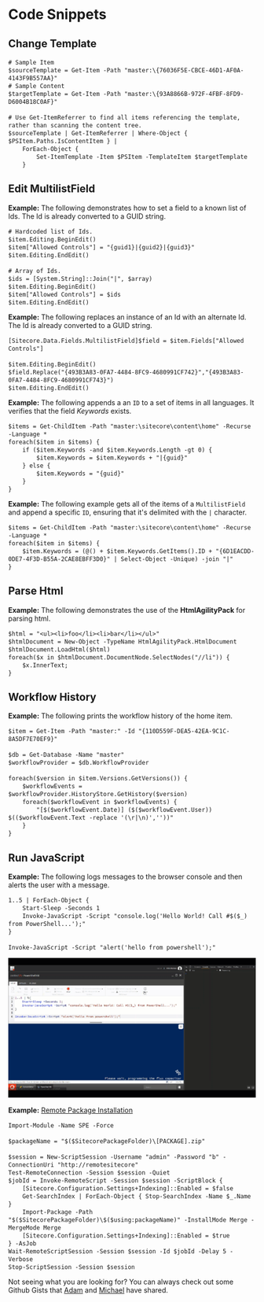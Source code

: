 # Code Snippets

## Change Template

```text
# Sample Item
$sourceTemplate = Get-Item -Path "master:\{76036F5E-CBCE-46D1-AF0A-4143F9B557AA}"
# Sample Content
$targetTemplate = Get-Item -Path "master:\{93A8866B-972F-4FBF-8FD9-D6004B18C0AF}"

# Use Get-ItemReferrer to find all items referencing the template, rather than scanning the content tree.
$sourceTemplate | Get-ItemReferrer | Where-Object { $PSItem.Paths.IsContentItem } |
    ForEach-Object {
        Set-ItemTemplate -Item $PSItem -TemplateItem $targetTemplate
    }
```

## Edit MultilistField

**Example:** The following demonstrates how to set a field to a known list of Ids. The Id is already converted to a GUID string.

```text
# Hardcoded list of Ids.
$item.Editing.BeginEdit()
$item["Allowed Controls"] = "{guid1}|{guid2}|{guid3}"
$item.Editing.EndEdit()

# Array of Ids.
$ids = [System.String]::Join("|", $array)
$item.Editing.BeginEdit()
$item["Allowed Controls"] = $ids
$item.Editing.EndEdit()
```

**Example:** The following replaces an instance of an Id with an alternate Id. The Id is already converted to a GUID string.

```text
[Sitecore.Data.Fields.MultilistField]$field = $item.Fields["Allowed Controls"]

$item.Editing.BeginEdit()
$field.Replace("{493B3A83-0FA7-4484-8FC9-4680991CF742}","{493B3A83-0FA7-4484-8FC9-4680991CF743}")
$item.Editing.EndEdit()
```

**Example:** The following appends a an `ID` to a set of items in all languages. It verifies that the field _Keywords_ exists.

```text
$items = Get-ChildItem -Path "master:\sitecore\content\home" -Recurse -Language *
foreach($item in $items) {
    if ($item.Keywords -and $item.Keywords.Length -gt 0) {
        $item.Keywords = $item.Keywords + "|{guid}"
    } else {
        $item.Keywords = "{guid}"
    }
}
```

**Example:** The following example gets all of the items of a `MultilistField` and append a specific `ID`, ensuring that it's delimited with the `|` character.

```text
$items = Get-ChildItem -Path "master:\sitecore\content\home" -Recurse -Language *
foreach($item in $items) {
    $item.Keywords = (@() + $item.Keywords.GetItems().ID + "{6D1EACDD-0DE7-4F3D-B55A-2CAE8EBFF3D0}" | Select-Object -Unique) -join "|"
}
```

## Parse Html

**Example:** The following demonstrates the use of the **HtmlAgilityPack** for parsing html.

```text
$html = "<ul><li>foo</li><li>bar</li></ul>"
$htmlDocument = New-Object -TypeName HtmlAgilityPack.HtmlDocument
$htmlDocument.LoadHtml($html)
foreach($x in $htmlDocument.DocumentNode.SelectNodes("//li")) {
    $x.InnerText;
}
```

## Workflow History

**Example:** The following prints the workflow history of the home item.

```text
$item = Get-Item -Path "master:" -Id "{110D559F-DEA5-42EA-9C1C-8A5DF7E70EF9}"

$db = Get-Database -Name "master"
$workflowProvider = $db.WorkflowProvider

foreach($version in $item.Versions.GetVersions()) {
    $workflowEvents = $workflowProvider.HistoryStore.GetHistory($version)
    foreach($workflowEvent in $workflowEvents) {
        "[$($workflowEvent.Date)] ($($workflowEvent.User)) $(($workflowEvent.Text -replace '(\r|\n)',''))"
    }
}
```

## Run JavaScript

**Example:** The following logs messages to the browser console and then alerts the user with a message.

```text
1..5 | ForEach-Object { 
    Start-Sleep -Seconds 1
    Invoke-JavaScript -Script "console.log('Hello World! Call #$($_) from PowerShell...');" 
}

Invoke-JavaScript -Script "alert('hello from powershell');"
```

![Invoke JavaScript](.gitbook/assets/interact-with-browser-using-js.gif)

**Example:** [Remote Package Installation](https://gist.github.com/michaellwest/14e9ef98f9e8b450c1b39813d13cbc50)

```text
Import-Module -Name SPE -Force

$packageName = "$($SitecorePackageFolder)\[PACKAGE].zip"

$session = New-ScriptSession -Username "admin" -Password "b" -ConnectionUri "http://remotesitecore"
Test-RemoteConnection -Session $session -Quiet
$jobId = Invoke-RemoteScript -Session $session -ScriptBlock {
    [Sitecore.Configuration.Settings+Indexing]::Enabled = $false
    Get-SearchIndex | ForEach-Object { Stop-SearchIndex -Name $_.Name }
    Import-Package -Path "$($SitecorePackageFolder)\$($using:packageName)" -InstallMode Merge -MergeMode Merge
    [Sitecore.Configuration.Settings+Indexing]::Enabled = $true
} -AsJob
Wait-RemoteScriptSession -Session $session -Id $jobId -Delay 5 -Verbose
Stop-ScriptSession -Session $session
```

Not seeing what you are looking for? You can always check out some Github Gists that [Adam](https://gist.github.com/adamnaj) and [Michael](https://gist.github.com/michaellwest) have shared.

